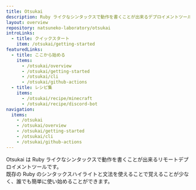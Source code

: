 ```yaml
---
title: Otsukai
description: Ruby ライクなシンタックスで動作を書くことが出来るデプロイメントツール
layout: overview
repository: natsuneko-laboratory/otsukai
introLinks:
  - title: クイックスタート
    item: /otsukai/getting-started
featuredLinks:
  - title: ここから始める
    items:
      - /otsukai/overview
      - /otsukai/getting-started
      - /otsukai/cli
      - /otsukai/github-actions
  - title: レシピ集
    items:
      - /otsukai/recipe/minecraft
      - /otsukai/recipe/discord-bot
navigation:
  items:
    - /otsukai
    - /otsukai/overview
    - /otsukai/getting-started
    - /otsukai/cli
    - /otsukai/github-actions
---
```


Otsukai は Ruby ライクなシンタックスで動作を書くことが出来るリモートデプロイメントツールです。  
既存の Ruby のシンタックスハイライトと文法を使えることで覚えることが少なく、誰でも簡単に使い始めることができます。
